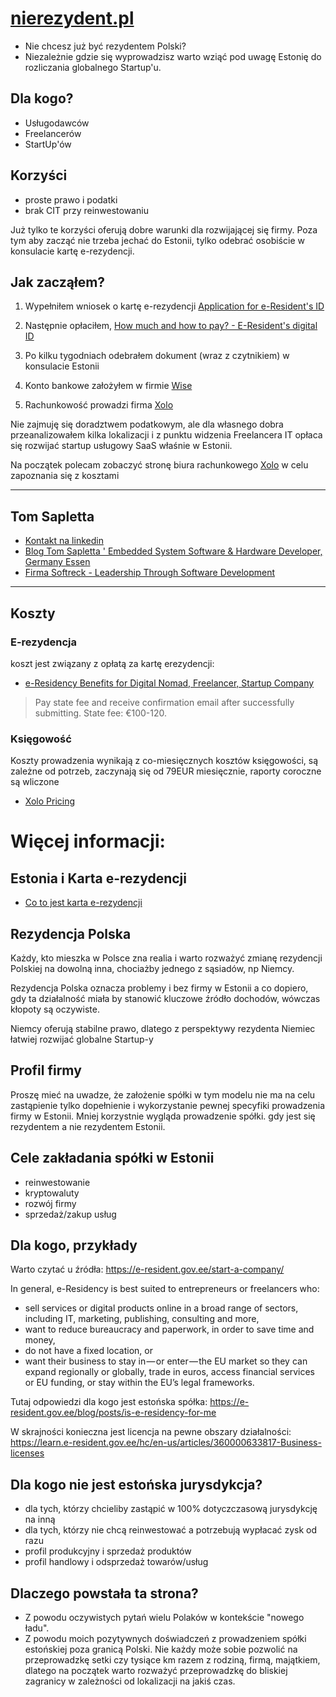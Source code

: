 # [nierezydent.pl](https://www.nierezydent.pl/)

+ Nie chcesz już być rezydentem Polski?
+ Niezależnie gdzie się wyprowadzisz warto wziąć pod uwagę Estonię do rozliczania globalnego Startup'u.

## Dla kogo?
+ Usługodawców
+ Freelancerów
+ StartUp'ów

## Korzyści
+ proste prawo i podatki
+ brak CIT przy reinwestowaniu

Już tylko te korzyści oferują dobre warunki dla rozwijającej się firmy.
Poza tym aby zacząć nie trzeba jechać do Estonii, tylko odebrać osobiście w konsulacie kartę e-rezydencji.


## Jak zacząłem? 

1. Wypełniłem wniosek o kartę e-rezydencji [Application for e-Resident's ID](https://eresident.politsei.ee/)

2. Następnie opłaciłem, [How much and how to pay? - E-Resident's digital ID](https://www.politsei.ee/en/instructions/e-resident-s-digital-id/how-much-and-how-to-pay)

3. Po kilku tygodniach odebrałem dokument (wraz z czytnikiem) w konsulacie Estonii

4. Konto bankowe założyłem w firmie [Wise](https://wise.com/invite/u/tomaszs408)

5. Rachunkowość prowadzi firma [Xolo](https://www.xolo.io/ref/TOMSAP)


Nie zajmuję się doradztwem podatkowym, ale dla własnego dobra przeanalizowałem kilka lokalizacji i z punktu widzenia Freelancera IT opłaca się rozwijać startup usługowy SaaS właśnie w Estonii.

Na początek polecam zobaczyć stronę biura rachunkowego [Xolo](https://www.xolo.io/ref/TOMSAP) w celu zapoznania się z kosztami

---

## Tom Sapletta
+ [Kontakt na linkedin](https://www.linkedin.com/in/tom-sapletta-com/)
+ [Blog Tom Sapletta ' Embedded System Software & Hardware Developer, Germany Essen](https://tom.sapletta.pl/)
+ [Firma Softreck - Leadership Through Software Development](https://softreck.pl/)

---

## Koszty

### E-rezydencja

koszt jest związany z opłatą za kartę erezydencji:

+ [e-Residency Benefits for Digital Nomad, Freelancer, Startup Company](https://e-resident.gov.ee/become-an-e-resident/)

> Pay state fee and receive confirmation email after successfully submitting. State fee: €100-120.

### Księgowość
Koszty prowadzenia wynikają z co-miesięcznych kosztów księgowości, są zależne od potrzeb, zaczynają się od 79EUR miesięcznie, raporty coroczne są wliczone
+ [Xolo Pricing](https://www.xolo.io/pricing)


# Więcej informacji:

## Estonia i Karta e-rezydencji
+ [Co to jest karta e-rezydencji](https://e-estonia.com/solutions/e-identity/e-residency)

## Rezydencja Polska

Każdy, kto mieszka w Polsce zna realia i warto rozważyć zmianę rezydencji Polskiej na dowolną inna, chociażby jednego z sąsiadów, np Niemcy.

Rezydencja Polska oznacza problemy i bez firmy w Estonii a co dopiero, gdy ta działalność miała by stanowić kluczowe źródło dochodów, wówczas kłopoty są oczywiste.

Niemcy oferują stabilne prawo, dlatego z perspektywy rezydenta Niemiec łatwiej rozwijać globalne Startup-y


## Profil firmy

Proszę mieć na uwadze, że założenie spółki w tym modelu nie ma na celu zastąpienie tylko dopełnienie i wykorzystanie pewnej specyfiki prowadzenia firmy w Estonii.
Mniej korzystnie wygląda prowadzenie spółki. gdy jest się rezydentem a nie rezydentem Estonii.

## Cele zakładania spółki w Estonii

+ reinwestowanie
+ kryptowaluty
+ rozwój firmy
+ sprzedaż/zakup usług


## Dla kogo, przykłady

Warto czytać u źródła:
https://e-resident.gov.ee/start-a-company/

In general, e-Residency is best suited to entrepreneurs or freelancers who:

+ sell services or digital products online in a broad range of sectors, including IT, marketing, publishing, consulting and more,
+ want to reduce bureaucracy and paperwork, in order to save time and money,
+ do not have a fixed location, or
+ want their business to stay in — or enter — the EU market so they can expand regionally or globally, trade in euros, access financial services or EU funding, or stay within the EU’s legal frameworks.
    
    
Tutaj odpowiedzi dla kogo jest estońska spółka:
https://e-resident.gov.ee/blog/posts/is-e-residency-for-me

W skrajności konieczna jest licencja na pewne obszary działalności:
https://learn.e-resident.gov.ee/hc/en-us/articles/360000633817-Business-licenses


## Dla kogo nie jest estońska jurysdykcja?

+ dla tych, którzy chcieliby zastąpić w 100% dotyczczasową jurysdykcję na inną 
+ dla tych, którzy nie chcą reinwestować a potrzebują wypłacać zysk od razu
+ profil produkcyjny i sprzedaż produktów
+ profil handlowy i odsprzedaż towarów/usług


## Dlaczego powstała ta strona?

+ Z powodu oczywistych pytań wielu Polaków w kontekście "nowego ładu".
+ Z powodu moich pozytywnych doświadczeń z prowadzeniem spółki estońskiej poza granicą Polski.
Nie każdy może sobie pozwolić na przeprowadzkę setki czy tysiące km razem z rodziną, firmą, majątkiem, dlatego na początek warto rozważyć przeprowadzkę do bliskiej zagranicy w zależności od lokalizacji na jakiś czas.
